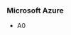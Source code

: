 <!-- usedin: [ _legacy_docker/getting-started/server-size-v1.md, _maestro/getting-started/server-size-v1.md, _node/getting-started/server-size-v1.md, _rails/getting-started/server-size-v1.md, _skycap/getting-started/server-size-v1.md] -->


### Microsoft Azure
- A0

